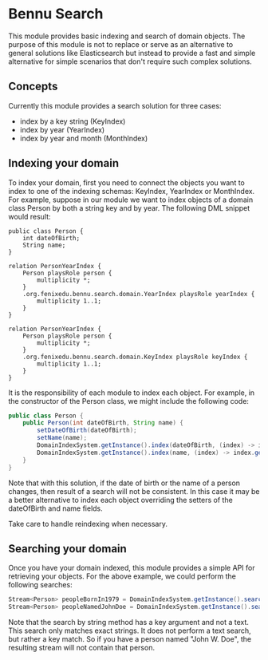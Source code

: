 # Bennu Search

This module provides basic indexing and search of domain objects.
The purpose of this module is not to replace or serve as an alternative to general solutions like 
Elasticsearch but instead to provide a fast and simple alternative for simple scenarios that don't 
require such complex solutions.  

## Concepts

Currently this module provides a search solution for three cases:
 - index by a key string (KeyIndex)
 - index by year (YearIndex)
 - index by year and month (MonthIndex)

## Indexing your domain

To index your domain, first you need to connect the objects you want to index to one of the indexing
schemas: KeyIndex, YearIndex or MonthIndex. For example, suppose in our module we want to index objects of 
a domain class Person by both a string key and by year. The following DML snippet would result:

```dml
public class Person {
    int dateOfBirth;
    String name;
}

relation PersonYearIndex {
	Person playsRole person {
		multiplicity *;
	}
	.org.fenixedu.bennu.search.domain.YearIndex playsRole yearIndex {
		multiplicity 1..1;
	}
}

relation PersonYearIndex {
	Person playsRole person {
		multiplicity *;
	}
	.org.fenixedu.bennu.search.domain.KeyIndex playsRole keyIndex {
		multiplicity 1..1;
	}
}
```

It is the responsibility of each module to index each object. For example, in the constructor of the 
Person class, we might include the following code:

```java
public class Person {
    public Person(int dateOfBirth, String name) {
        setDateOfBirth(dateOfBirth);
        setName(name);
        DomainIndexSystem.getInstance().index(dateOfBirth, (index) -> index.getPersonSet(), this);
        DomainIndexSystem.getInstance().index(name, (index) -> index.getPersonSet(), this);
    }
}
```

Note that with this solution, if the date of birth or the name of a person changes, then result of a 
search will not be consistent. In this case it may be a better alternative to index each object overriding
the setters of the dateOfBirth and name fields. 

Take care to handle reindexing when necessary.

## Searching your domain

Once you have your domain indexed, this module provides a simple API for retrieving your objects.
For the above example, we could perform the following searches:

```java
Stream<Person> peopleBornIn1979 = DomainIndexSystem.getInstance().search(1979, (index) -> index.getPersonSet());
Stream<Person> peopleNamedJohnDoe = DomainIndexSystem.getInstance().search("John Doe", (index) -> index.getPersonSet());
```

Note that the search by string method has a key argument and not a text. This search only matches exact
strings. It does not perform a text search, but rather a key match. So if you have a person named 
"John W. Doe", the resulting stream will not contain that person.

